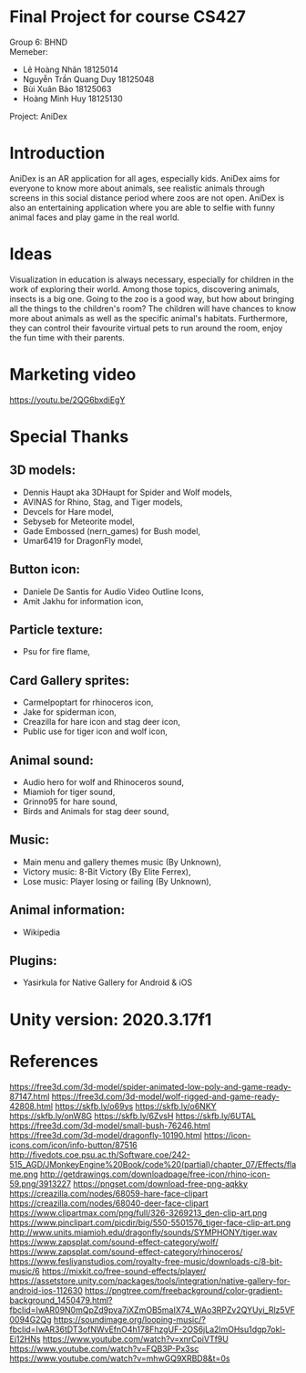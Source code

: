 # Final Project for course CS427

Group 6: BHND\
Memeber:
- Lê Hoàng Nhân         18125014
- Nguyễn Trần Quang Duy 18125048
- Bùi Xuân Bảo          18125063
- Hoàng Minh Huy        18125130

Project: AniDex

# Introduction
AniDex is an AR application for all ages, especially kids. AniDex aims for everyone to know more about animals, see realistic animals through screens in this social distance period where zoos are not open. AniDex is also an entertaining application where you are able to selfie with funny animal faces and play game in the real world.

# Ideas
Visualization in education is always necessary, especially for children in the work of exploring their world. Among those topics, discovering animals, insects is a big one. Going to the zoo is a good way, but how about bringing all the things to the children's room? The children will have chances to know more about animals as well as the specific animal's habitats. Furthermore, they can control their favourite virtual pets to run around the room, enjoy the fun time with their parents.

# Marketing video
https://youtu.be/2QG6bxdiEgY

# Special Thanks
## 3D models:
- Dennis Haupt aka 3DHaupt for Spider and Wolf models,
- AVINAS for Rhino, Stag, and Tiger models,
- Devcels for Hare model,
- Sebyseb for Meteorite model,
- Gade Embossed (nern_games) for Bush model,
- Umar6419 for DragonFly model,
## Button icon:
- Daniele De Santis for Audio Video Outline Icons,
- Amit Jakhu for information icon,
## Particle texture:
- Psu for fire flame,
## Card Gallery sprites:
- Carmelpoptart for rhinoceros icon,
- Jake for spiderman icon,
- Creazilla for hare icon and stag deer icon, 
- Public use for tiger icon and wolf icon,
## Animal sound:
- Audio hero for wolf and Rhinoceros sound,
- Miamioh for tiger sound,
- Grinno95 for hare sound,
- Birds and Animals for stag deer sound,
## Music:
- Main menu and gallery themes music (By Unknown),
- Victory music: 8-Bit Victory (By Elite Ferrex),
- Lose music: Player losing or failing (By Unknown),
## Animal information:
- Wikipedia
## Plugins:
- Yasirkula for Native Gallery for Android & iOS

# Unity version: 2020.3.17f1

# References
https://free3d.com/3d-model/spider-animated-low-poly-and-game-ready-87147.html
https://free3d.com/3d-model/wolf-rigged-and-game-ready-42808.html
https://skfb.ly/o69ys
https://skfb.ly/o6NKY
https://skfb.ly/onW8G
https://skfb.ly/6ZvsH
https://skfb.ly/6UTAL
https://free3d.com/3d-model/small-bush-76246.html
https://free3d.com/3d-model/dragonfly-10190.html
https://icon-icons.com/icon/info-button/87516
http://fivedots.coe.psu.ac.th/Software.coe/242-515_AGD/JMonkeyEngine%20Book/code%20(partial)/chapter_07/Effects/flame.png
http://getdrawings.com/downloadpage/free-icon/rhino-icon-59.png/3913227
https://pngset.com/download-free-png-aqkky
https://creazilla.com/nodes/68059-hare-face-clipart
https://creazilla.com/nodes/68040-deer-face-clipart
https://www.clipartmax.com/png/full/326-3269213_den-clip-art.png
https://www.pinclipart.com/picdir/big/550-5501576_tiger-face-clip-art.png
http://www.units.miamioh.edu/dragonfly/sounds/SYMPHONY/tiger.wav
https://www.zapsplat.com/sound-effect-category/wolf/
https://www.zapsplat.com/sound-effect-category/rhinoceros/
https://www.fesliyanstudios.com/royalty-free-music/downloads-c/8-bit-music/6
https://mixkit.co/free-sound-effects/player/
https://assetstore.unity.com/packages/tools/integration/native-gallery-for-android-ios-112630
https://pngtree.com/freebackground/color-gradient-background_1450479.html?fbclid=IwAR09N0mQpZd9pva7jXZmOB5maIX74_WAo3RPZv2QYUyi_Rlz5VF0094G2Qg
https://soundimage.org/looping-music/?fbclid=IwAR36tDT3ofNWvEfnO4h178FhzgUF-2OS6jLa2lmOHsu1dgp7okl-Ej12HNs
https://www.youtube.com/watch?v=xnrCpiVTf9U
https://www.youtube.com/watch?v=FQB3P-Px3sc
https://www.youtube.com/watch?v=mhwGQ9XRBD8&t=0s 
